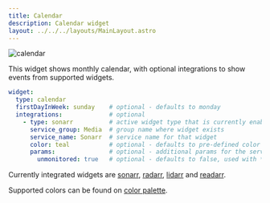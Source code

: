 ```yaml
---
title: Calendar
description: Calendar widget
layout: ../../../layouts/MainLayout.astro
---
```


<img alt="calendar" src="https://user-images.githubusercontent.com/5442891/271131282-6767a3ea-573e-4005-aeb9-6e14ee01e845.png">

This widget shows monthly calendar, with optional integrations to show events from supported widgets.

```yaml
widget:
  type: calendar
  firstDayInWeek: sunday    # optional - defaults to monday
  integrations:             # optional
    - type: sonarr          # active widget type that is currently enabled on homepage - possible values: radarr, sonarr, lidarr, readarr
      service_group: Media  # group name where widget exists
      service_name: Sonarr  # service name for that widget
      color: teal           # optional - defaults to pre-defined color for the service (teal for sonarr)
      params:               # optional - additional params for the service
        unmonitored: true   # optional - defaults to false, used with *arr stack
```

Currently integrated widgets are [sonarr](/en/services/sonarr/), [radarr](/en/services/radarr/), [lidarr](/en/services/lidarr) and [readarr](/en/services/readarr).

Supported colors can be found on [color palette](/en/configs/settings/#color-palette).
